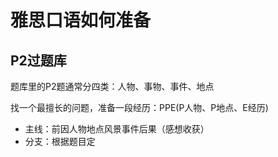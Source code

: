 # 雅思口语如何准备

## P2过题库

题库里的P2题通常分四类：人物、事物、事件、地点

找一个最擅长的问题，准备一段经历：PPE(P人物、P地点、E经历)

* 主线：前因人物地点风景事件后果（感想收获）
* 分支：根据题目定